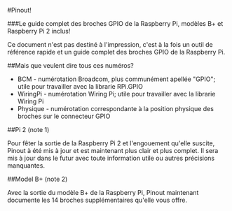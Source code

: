 #Pinout!

###Le guide complet des broches GPIO de la Raspberry Pi, modèles B+ et Raspberry Pi 2 inclus!

Ce document n'est pas destiné à l'impression, c'est à la fois un outil de référence rapide et un guide complet des broches GPIO de la Raspberry Pi.

##Mais que veulent dire tous ces numéros?

* BCM - numérotation Broadcom, plus communément apellée "GPIO"; utile pour travailler avec la librarie RPi.GPIO
* WiringPi - numérotation Wiring Pi; utile pour travailler avec la librarie Wiring Pi
* Physique - numérotation correspondante à la position physique des broches sur le connecteur GPIO

##Pi 2 (note 1)

Pour fêter la sortie de la Raspberry Pi 2 et l'engouement qu'elle suscite, Pinout à été mis à jour et est maintenant plus clair et plus complet. Il sera mis à jour dans le futur avec toute information utile ou autres précisions manquantes.

##Model B+ (note 2)

Avec la sortie du modèle B+ de la Raspberry Pi, Pinout maintenant documente les 14 broches supplémentaires qu'elle vous offre.

